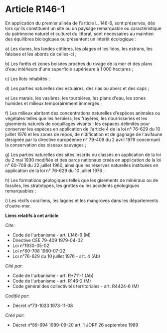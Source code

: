 # Article R146-1

En application du premier alinéa de l'article L. 146-6, sont préservés, dès lors qu'ils constituent un site ou un paysage
remarquable ou caractéristique du patrimoine naturel et culturel du littoral, sont nécessaires au maintien des équilibres
biologiques ou présentent un intérêt écologique :

a) Les dunes, les landes côtières, les plages et les lidos, les estrans, les falaises et les abords de celles-ci ;

b) Les forêts et zones boisées proches du rivage de la mer et des plans d'eau intérieurs d'une superficie supérieure à 1 000
hectares ;

c) Les îlots inhabités ;

d) Les parties naturelles des estuaires, des rias ou abers et des caps ;

e) Les marais, les vasières, les tourbières, les plans d'eau, les zones humides et milieux temporairement immergés ;

f) Les milieux abritant des concentrations naturelles d'espèces animales ou végétales telles que les herbiers, les frayères,
les nourrisseries et les gisements naturels de coquillages vivants ; les espaces délimités pour conserver les espèces en
application de l'article 4 de la loi n° 76-629 du 10 juillet 1976 et les zones de repos, de nidification et de gagnage de
l'avifaune désignée par la directive européenne n° 79-409 du 2 avril 1979 concernant la conservation des oiseaux sauvages ;

g) Les parties naturelles des sites inscrits ou classés en application de la loi du 2 mai 1930 modifiée et des parcs
nationaux créés en application de la loi n° 60-708 du 22 juillet 1960, ainsi que les réserves naturelles instituées en
application de la loi n° 76-629 du 10 juillet 1976 ;

h) Les formations géologiques telles que les gisements de minéraux ou de fossiles, les stratotypes, les grottes ou les
accidents géologiques remarquables ;

i) Les récifs coralliens, les lagons et les mangroves dans les départements d'outre-mer.

**Liens relatifs à cet article**

_Cite_:

  - Code de l'urbanisme - art. L146-6 (M)
  - Directive CEE 79-409 1979-04-02
  - Loi n°1930-05-02
  - Loi n°60-708 1960-07-22
  - Loi n°76-629 du 10 juillet 1976 - art. 4 (Ab)

_Cité par_:

  - Code de l'urbanisme - art. R*711-1 (Ab)
  - Code de l'urbanisme - art. R146-2 (M)
  - Code général des collectivités territoriales - art. R4424-6 (M)

_Codifié par_:

  - Décret n°73-1023 1973-11-08

_Créé par_:

  - Décret n°89-694 1989-09-20 art. 1 JORF 26 septembre 1989
